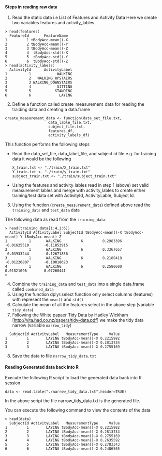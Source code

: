 #### Steps in reading raw data 
1. Read the static data i.e List of Features and Activity Data
Here we create two variables features and activity_lables
```
> head(features)
  FeatureId       FeatureName
1         1 tBodyAcc-mean()-X
2         2 tBodyAcc-mean()-Y
3         3 tBodyAcc-mean()-Z
4         4  tBodyAcc-std()-X
5         5  tBodyAcc-std()-Y
6         6  tBodyAcc-std()-Z
> head(activity_labels)
  ActivityId      ActivityLabel
1          1            WALKING
2          2   WALKING_UPSTAIRS
3          3 WALKING_DOWNSTAIRS
4          4            SITTING
5          5           STANDING
6          6             LAYING
```
2. Define a function called create_measurement_data for reading the traiding data and creating a data.frame

```
create_measurement_data <- function(data_set_file.txt,
					data_lable_file.txt,
					subject_file.txt,
					features_df,
					activity_labels_df)
```
This function performs the following steps


  * Read the data_set_file, data_label_file, and subject id file
     e.g. for training data it would be the following 

	```
	X_train.txt <- "./train/X_train.txt"
	Y_train.txt <- "./train/y_train.txt"
	subject_train.txt <- "./train/subject_train.txt"
	```
	
  * Using the features and activity_lables read in step 1 (above) set valid measurement lables and merge with activity_lables to create either training/test data set with ActivityId, ActivityLable, Subject Id.
3. Using the function (`create_measurement_data`) defined above read the `training_data` and `test_data` data

The following data as read from the `training_data`

```
> head(training_data[1:4,1:6])
  ActivityId ActivityLabel SubjectId tBodyAcc-mean()-X tBodyAcc-mean()-Y tBodyAcc-mean()-Z
1          1       WALKING         6         0.2983396       -0.01625510       -0.11852915
2          1       WALKING         6         0.3367657       -0.03933244       -0.12671856
3          1       WALKING         6         0.2180418       -0.01220807       -0.10018623
4          1       WALKING         6         0.2580600        0.01821096       -0.07260441
> 

```
4. Combine the `training_data` and `test_data` into a single data.frame called `combined_data`
5. Using the function dplyr:select function only select columns (features) with represent the `mean()` and `std()`
6. Calculate the mean of all the features select in the above step (variable `tidy_data`)
7. Following the White papaer Tidy Data by Hadley Wickham [http://vita.had.co.nz/papers/tidy-data.pdf] we make the tidy data narrow (variable `narrow_tidy`)
  ```
    SubjectId ActivityLabel   MeasurementType     Value
1         1        LAYING tBodyAcc-mean()-X 0.2215982
2         2        LAYING tBodyAcc-mean()-X 0.2813734
3         3        LAYING tBodyAcc-mean()-X 0.2755169
  ```
8. Save the data to file `narrow_tidy_data.txt`

#### Reading Generated data back into R
Execute the following R script to load the generated data back into R session 
```
data <- read.table("./narrow_tidy_data.txt",header=TRUE)
```
In the above script the file narrow_tidy_data.txt is the generated file.

You can execute the following command to view the contents of the data
```
> head(data)
  SubjectId ActivityLabel   MeasurementType     Value
1         1        LAYING tBodyAcc-mean()-X 0.2215982
2         2        LAYING tBodyAcc-mean()-X 0.2813734
3         3        LAYING tBodyAcc-mean()-X 0.2755169
4         4        LAYING tBodyAcc-mean()-X 0.2635592
5         5        LAYING tBodyAcc-mean()-X 0.2783343
6         6        LAYING tBodyAcc-mean()-X 0.2486565
```

